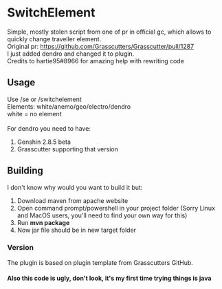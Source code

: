 # SwitchElement
Simple, mostly stolen script from one of pr in official gc, which allows to quickly change traveller element.<br>
Original pr: https://github.com/Grasscutters/Grasscutter/pull/1287 <br>
I just added dendro and changed it to plugin. <br>
Credits to hartie95#8966 for amazing help with rewriting code

## Usage
Use /se <element> or /switchelement <element> <br>
Elements: white/anemo/geo/electro/dendro <br>
white = no element <br><br>
For dendro you need to have:
1. Genshin 2.8.5 beta
2. Grasscutter supporting that version


## Building
I don't know why would you want to build it but:
1. Download maven from apache website
2. Open command prompt/powershell in your project folder (Sorry Linux and MacOS users, you'll need to find your own way for this)
3. Run <b>mvn package</b>
4. Now jar file should be in new target folder


### Version
The plugin is based on plugin template from Grasscutters GitHub.

#### Also this code is ugly, don't look, it's my first time trying things is java
